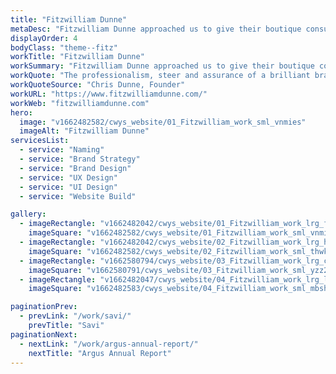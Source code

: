 ```yaml
---
title: "Fitzwilliam Dunne"
metaDesc: "Fitzwilliam Dunne approached us to give their boutique consulting business a fitting brand and website to launch them into the world of alternative investment"
displayOrder: 4
bodyClass: "theme--fitz"
workTitle: "Fitzwilliam Dunne"
workSummary: "Fitzwilliam Dunne approached us to give their boutique consulting business a fitting brand and website to launch them into the world of alternative investment"
workQuote: "The professionalism, steer and assurance of a brilliant brand and design company who allowed me to think / consider things differently, enabling us to achieve an outstanding outcome. But most importantly its about the people at curious ways, such a pleasure to work with Pete and Emily, both super smart, thoughtful and rising stars in the industry."
workQuoteSource: "Chris Dunne, Founder"
workURL: "https://www.fitzwilliamdunne.com/"
workWeb: "fitzwilliamdunne.com"
hero:
  image: "v1662482582/cwys_website/01_Fitzwilliam_work_sml_vnmies"
  imageAlt: "Fitzwilliam Dunne"
servicesList:
  - service: "Naming"
  - service: "Brand Strategy"
  - service: "Brand Design"  
  - service: "UX Design"
  - service: "UI Design"
  - service: "Website Build"

gallery:
  - imageRectangle: "v1662482042/cwys_website/01_Fitzwilliam_work_lrg_fcrcxm"
    imageSquare: "v1662482582/cwys_website/01_Fitzwilliam_work_sml_vnmies"
  - imageRectangle: "v1662482042/cwys_website/02_Fitzwilliam_work_lrg_htjiuj"
    imageSquare: "v1662482582/cwys_website/02_Fitzwilliam_work_sml_thwkqn"
  - imageRectangle: "v1662580794/cwys_website/03_Fitzwilliam_work_lrg_c7sr3x" 
    imageSquare: "v1662580791/cwys_website/03_Fitzwilliam_work_sml_yzz2ha"
  - imageRectangle: "v1662482047/cwys_website/04_Fitzwilliam_work_lrg_lqbhys"
    imageSquare: "v1662482583/cwys_website/04_Fitzwilliam_work_sml_mbshxq"

paginationPrev:
  - prevLink: "/work/savi/"
    prevTitle: "Savi"
paginationNext:
  - nextLink: "/work/argus-annual-report/"
    nextTitle: "Argus Annual Report"
---
```

